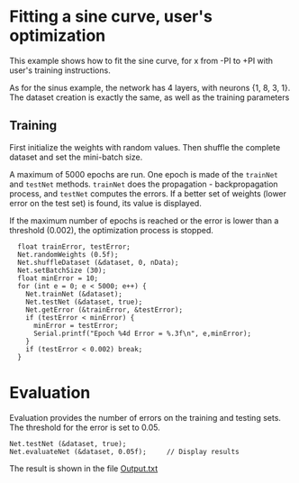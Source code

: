 # Fitting a sine curve, user's optimization
This example shows how to fit the sine curve, for x from -PI to +PI with user's training instructions.

As for the sinus example, the network has 4 layers, with neurons {1, 8, 3, 1}. The dataset creation is exactly the same, as well as the training parameters

## Training 
First initialize the weights with random values. Then shuffle the complete dataset and set the mini-batch size. 

A maximum of 5000 epochs are run. One epoch is made of the `trainNet` and `testNet` methods. `trainNet` does the propagation - backpropagation process, and `testNet` computes the errors. If a better set of weights (lower error on the test set) is found, its value is displayed. 

If the maximum number of epochs is reached or the error is lower than a threshold (0.002), the optimization process is stopped.
```
  float trainError, testError;
  Net.randomWeights (0.5f);
  Net.shuffleDataset (&dataset, 0, nData);
  Net.setBatchSize (30);
  float minError = 10;
  for (int e = 0; e < 5000; e++) {
    Net.trainNet (&dataset);
    Net.testNet (&dataset, true);
    Net.getError (&trainError, &testError);
    if (testError < minError) {
      minError = testError;
      Serial.printf("Epoch %4d Error = %.3f\n", e,minError);
    }
    if (testError < 0.002) break;
  }
```

# Evaluation
Evaluation provides the number of errors on the training and testing sets. The threshold for the error is set to 0.05.
```
Net.testNet (&dataset, true);
Net.evaluateNet (&dataset, 0.05f);     // Display results
```
The result is shown in the file [Output.txt](https://github.com/lesept777/MLP-for-ESP32/blob/master/examples/MLP_Sinus2/Output.txt)
